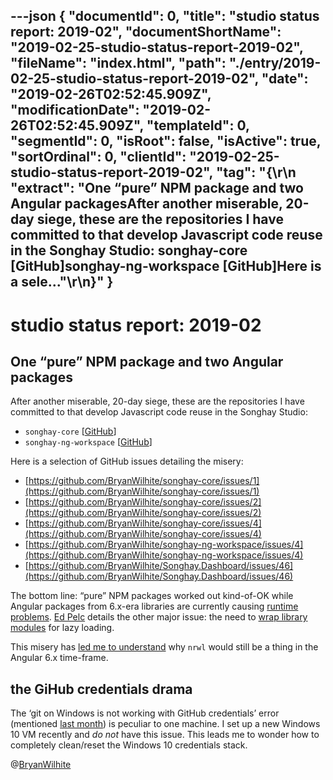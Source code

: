 ---json
{
  "documentId": 0,
  "title": "studio status report: 2019-02",
  "documentShortName": "2019-02-25-studio-status-report-2019-02",
  "fileName": "index.html",
  "path": "./entry/2019-02-25-studio-status-report-2019-02",
  "date": "2019-02-26T02:52:45.909Z",
  "modificationDate": "2019-02-26T02:52:45.909Z",
  "templateId": 0,
  "segmentId": 0,
  "isRoot": false,
  "isActive": true,
  "sortOrdinal": 0,
  "clientId": "2019-02-25-studio-status-report-2019-02",
  "tag": "{\r\n  \"extract\": \"One “pure” NPM package and two Angular packagesAfter another miserable, 20-day siege, these are the repositories I have committed to that develop Javascript code reuse in the Songhay Studio: songhay-core [GitHub]songhay-ng-workspace [GitHub]Here is a sele...\"\r\n}"
}
---

# studio status report: 2019-02

## One “pure” NPM package and two Angular packages

After another miserable, 20-day siege, these are the repositories I have committed to that develop Javascript code reuse in the Songhay Studio:

* `songhay-core` [[GitHub](https://github.com/BryanWilhite/songhay-core)]
* `songhay-ng-workspace` [[GitHub](https://github.com/BryanWilhite/songhay-ng-workspace)]

Here is a selection of GitHub issues detailing the misery:

* [https://github.com/BryanWilhite/songhay-core/issues/1](https://github.com/BryanWilhite/songhay-core/issues/1)
* [https://github.com/BryanWilhite/songhay-core/issues/2](https://github.com/BryanWilhite/songhay-core/issues/2)
* [https://github.com/BryanWilhite/songhay-core/issues/4](https://github.com/BryanWilhite/songhay-core/issues/4)
* [https://github.com/BryanWilhite/songhay-ng-workspace/issues/4](https://github.com/BryanWilhite/songhay-ng-workspace/issues/4)
* [https://github.com/BryanWilhite/Songhay.Dashboard/issues/46](https://github.com/BryanWilhite/Songhay.Dashboard/issues/46)

The bottom line: “pure” NPM packages worked out kind-of-OK while Angular packages from 6.x-era libraries are currently causing [runtime problems](https://github.com/BryanWilhite/Songhay.Dashboard/issues/48). [Ed Pelc](https://twitter.com/ed_pelc) details the other major issue: the need to [wrap library modules](https://youtu.be/nP7Yodr-WUA?t=1340) for lazy loading.

This misery has [led me to understand](https://github.com/BryanWilhite/songhay-ng-workspace/issues/4#issuecomment-465367238) why `nrwl` would still be a thing in the Angular 6.x time-frame.

## the GiHub credentials drama

The ‘git on Windows is not working with GitHub credentials’ error (mentioned [last month](http://songhayblog.azurewebsites.net/blog/entry/studio-status-report-2019-01)) is peculiar to one machine. I set up a new Windows 10 VM recently and *do not* have this issue. This leads me to wonder how to completely clean/reset the Windows 10 credentials stack.

@[BryanWilhite](https://twitter.com/bryanwilhite)
